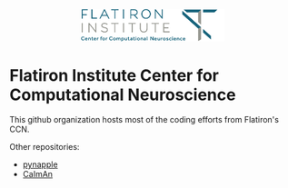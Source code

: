 <!-- ![pic1](banner_logo.png) -->
<p align="center">
  <img width="50%" src="CCN-letterHead.png">
</p>

# Flatiron Institute Center for Computational Neuroscience

This github organization hosts most of the coding efforts from Flatiron's CCN.

Other repositories:
- [pynapple](https://github.com/pynapple-org/pynapple)
- [CaImAn](https://github.com/flatironinstitute/CaImAn)
